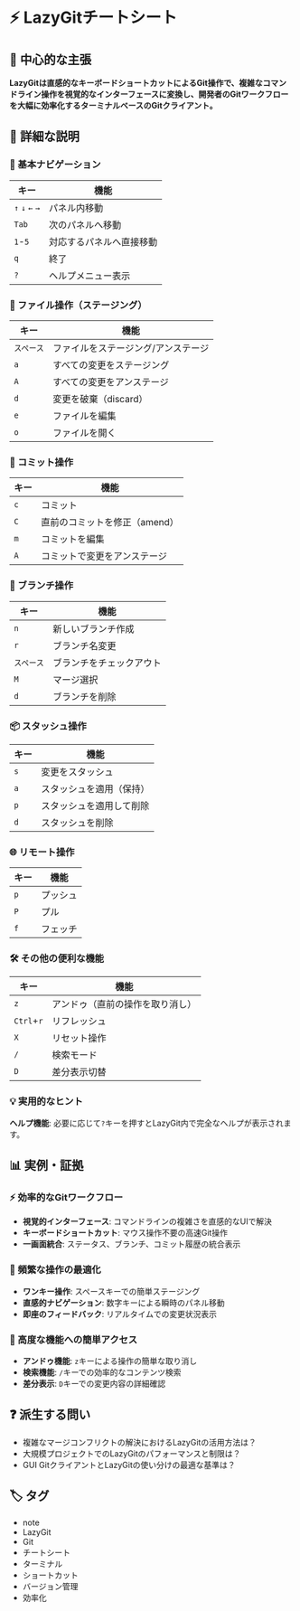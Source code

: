 # ⚡ LazyGitチートシート

## 🎯 中心的な主張
**LazyGitは直感的なキーボードショートカットによるGit操作で、複雑なコマンドライン操作を視覚的なインターフェースに変換し、開発者のGitワークフローを大幅に効率化するターミナルベースのGitクライアント。**

## 📖 詳細な説明

### 🧭 基本ナビゲーション

| キー | 機能 |
|------|------|
| `↑` `↓` `←` `→` | パネル内移動 |
| `Tab` | 次のパネルへ移動 |
| `1`-`5` | 対応するパネルへ直接移動 |
| `q` | 終了 |
| `?` | ヘルプメニュー表示 |

### 📁 ファイル操作（ステージング）

| キー | 機能 |
|------|------|
| `スペース` | ファイルをステージング/アンステージ |
| `a` | すべての変更をステージング |
| `A` | すべての変更をアンステージ |
| `d` | 変更を破棄（discard） |
| `e` | ファイルを編集 |
| `o` | ファイルを開く |

### 💾 コミット操作

| キー | 機能 |
|------|------|
| `c` | コミット |
| `C` | 直前のコミットを修正（amend） |
| `m` | コミットを編集 |
| `A` | コミットで変更をアンステージ |

### 🌿 ブランチ操作

| キー | 機能 |
|------|------|
| `n` | 新しいブランチ作成 |
| `r` | ブランチ名変更 |
| `スペース` | ブランチをチェックアウト |
| `M` | マージ選択 |
| `d` | ブランチを削除 |

### 📦 スタッシュ操作

| キー | 機能 |
|------|------|
| `s` | 変更をスタッシュ |
| `a` | スタッシュを適用（保持） |
| `p` | スタッシュを適用して削除 |
| `d` | スタッシュを削除 |

### 🌐 リモート操作

| キー | 機能 |
|------|------|
| `p` | プッシュ |
| `P` | プル |
| `f` | フェッチ |

### 🛠️ その他の便利な機能

| キー | 機能 |
|------|------|
| `z` | アンドゥ（直前の操作を取り消し） |
| `Ctrl`+`r` | リフレッシュ |
| `X` | リセット操作 |
| `/` | 検索モード |
| `D` | 差分表示切替 |

### 💡 実用的なヒント

**ヘルプ機能**: 必要に応じて`?`キーを押すとLazyGit内で完全なヘルプが表示されます。

## 📊 実例・証拠

### ⚡ 効率的なGitワークフロー
- **視覚的インターフェース**: コマンドラインの複雑さを直感的なUIで解決
- **キーボードショートカット**: マウス操作不要の高速Git操作
- **一画面統合**: ステータス、ブランチ、コミット履歴の統合表示

### 🎯 頻繁な操作の最適化
- **ワンキー操作**: スペースキーでの簡単ステージング
- **直感的ナビゲーション**: 数字キーによる瞬時のパネル移動
- **即座のフィードバック**: リアルタイムでの変更状況表示

### 🔧 高度な機能への簡単アクセス
- **アンドゥ機能**: `z`キーによる操作の簡単な取り消し
- **検索機能**: `/`キーでの効率的なコンテンツ検索
- **差分表示**: `D`キーでの変更内容の詳細確認

## ❓ 派生する問い
- 複雑なマージコンフリクトの解決におけるLazyGitの活用方法は？
- 大規模プロジェクトでのLazyGitのパフォーマンスと制限は？
- GUI GitクライアントとLazyGitの使い分けの最適な基準は？

## 🏷️ タグ

- note
- LazyGit
- Git
- チートシート
- ターミナル
- ショートカット
- バージョン管理
- 効率化